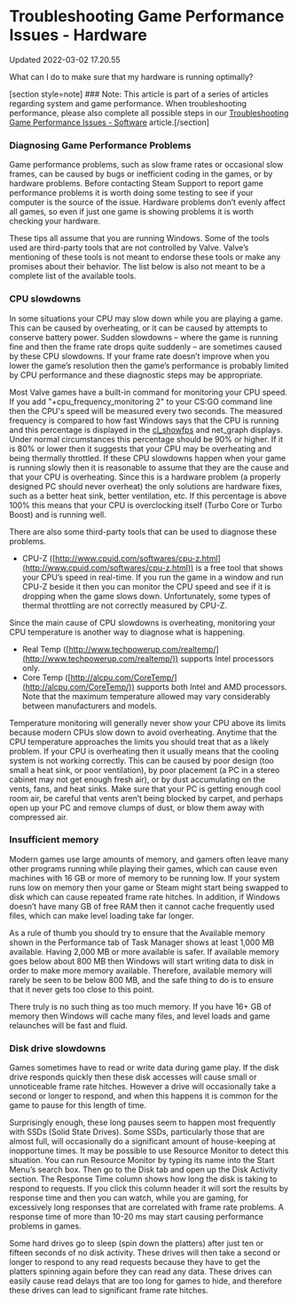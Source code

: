 # Troubleshooting Game Performance Issues - Hardware
Updated 2022-03-02 17.20.55

What can I do to make sure that my hardware is running optimally?  
  
[section style=note] ### Note:
This article is part of a series of articles regarding system and game performance. When troubleshooting performance, please also complete all possible steps in our [Troubleshooting Game Performance Issues - Software](https://help.steampowered.com/en/faqs/view/5B03-A517-D747-9421) article.[/section]  
  
### Diagnosing Game Performance Problems
Game performance problems, such as slow frame rates or occasional slow frames, can be caused by bugs or inefficient coding in the games, or by hardware problems. Before contacting Steam Support to report game performance problems it is worth doing some testing to see if your computer is the source of the issue. Hardware problems don’t evenly affect all games, so even if just one game is showing problems it is worth checking your hardware.  
  
These tips all assume that you are running Windows. Some of the tools used are third-party tools that are not controlled by Valve. Valve’s mentioning of these tools is not meant to endorse these tools or make any promises about their behavior. The list below is also not meant to be a complete list of the available tools.  
  
### CPU slowdowns
In some situations your CPU may slow down while you are playing a game. This can be caused by overheating, or it can be caused by attempts to conserve battery power. Sudden slowdowns – where the game is running fine and then the frame rate drops quite suddenly – are sometimes caused by these CPU slowdowns. If your frame rate doesn’t improve when you lower the game’s resolution then the game’s performance is probably limited by CPU performance and these diagnostic steps may be appropriate.  
  
Most Valve games have a built-in command for monitoring your CPU speed. If you add "+cpu_frequency_monitoring 2" to your CS:GO command line then the CPU's speed will be measured every two seconds. The measured frequency is compared to how fast Windows says that the CPU is running and this percentage is displayed in the [cl_showfps](https://developer.valvesoftware.com/wiki/Cl_showfps) and net_graph displays. Under normal circumstances this percentage should be 90% or higher. If it is 80% or lower then it suggests that your CPU may be overheating and being thermally throttled. If these CPU slowdowns happen when your game is running slowly then it is reasonable to assume that they are the cause and that your CPU is overheating. Since this is a hardware problem (a properly designed PC should never overheat) the only solutions are hardware fixes, such as a better heat sink, better ventilation, etc. If this percentage is above 100% this means that your CPU is overclocking itself (Turbo Core or Turbo Boost) and is running well.  
  
There are also some third-party tools that can be used to diagnose these problems.  

* CPU-Z  ([http://www.cpuid.com/softwares/cpu-z.html](http://www.cpuid.com/softwares/cpu-z.html)) is a free tool that shows your CPU’s speed in real-time. If you run the game in a window and run CPU-Z beside it then you can monitor the CPU speed and see if it is dropping when the game slows down. Unfortunately, some types of thermal throttling are not correctly measured by CPU-Z.

Since the main cause of CPU slowdowns is overheating, monitoring your CPU temperature is another way to diagnose what is happening.   

* Real Temp ([http://www.techpowerup.com/realtemp/](http://www.techpowerup.com/realtemp/)) supports Intel processors only.
* Core Temp ([http://alcpu.com/CoreTemp/](http://alcpu.com/CoreTemp/)) supports both Intel and AMD processors. Note that the maximum temperature allowed may vary considerably between manufacturers and models.

 Temperature monitoring will generally never show your CPU above its limits because modern CPUs slow down to avoid overheating. Anytime that the CPU temperature approaches the limits you should treat that as a likely problem. If your CPU is overheating then it usually means that the cooling system is not working correctly. This can be caused by poor design (too small a heat sink, or poor ventilation), by poor placement (a PC in a stereo cabinet may not get enough fresh air), or by dust accumulating on the vents, fans, and heat sinks. Make sure that your PC is getting enough cool room air, be careful that vents aren’t being blocked by carpet, and perhaps open up your PC and remove clumps of dust, or blow them away with compressed air.  
  
### Insufficient memory
Modern games use large amounts of memory, and gamers often leave many other programs running while playing their games, which can cause even machines with 16 GB or more of memory to be running low. If your system runs low on memory then your game or Steam might start being swapped to disk which can cause repeated frame rate hitches. In addition, if Windows doesn’t have many GB of free RAM then it cannot cache frequently used files, which can make level loading take far longer.  
  
As a rule of thumb you should try to ensure that the Available memory shown in the Performance tab of Task Manager shows at least 1,000 MB available. Having 2,000 MB or more available is safer. If available memory goes below about 800 MB then Windows will start writing data to disk in order to make more memory available. Therefore, available memory will rarely be seen to be below 800 MB, and the safe thing to do is to ensure that it never gets too close to this point.  
  
There truly is no such thing as too much memory. If you have 16+ GB of memory then Windows will cache many files, and level loads and game relaunches will be fast and fluid.  
  
### Disk drive slowdowns
Games sometimes have to read or write data during game play. If the disk drive responds quickly then these disk accesses will cause small or unnoticeable frame rate hitches. However a drive will occasionally take a second or longer to respond, and when this happens it is common for the game to pause for this length of time.  
  
Surprisingly enough, these long pauses seem to happen most frequently with SSDs (Solid State Drives). Some SSDs, particularly those that are almost full, will occasionally do a significant amount of house-keeping at inopportune times. It may be possible to use Resource Monitor to detect this situation. You can run Resource Monitor by typing its name into the Start Menu’s search box. Then go to the Disk tab and open up the Disk Activity section. The Response Time column shows how long the disk is taking to respond to requests. If you click this column header it will sort the results by response time and then you can watch, while you are gaming, for excessively long responses that are correlated with frame rate problems. A response time of more than 10-20 ms may start causing performance problems in games.  
  
Some hard drives go to sleep (spin down the platters) after just ten or fifteen seconds of no disk activity. These drives will then take a second or longer to respond to any read requests because they have to get the platters spinning again before they can read any data. These drives can easily cause read delays that are too long for games to hide, and therefore these drives can lead to significant frame rate hitches.